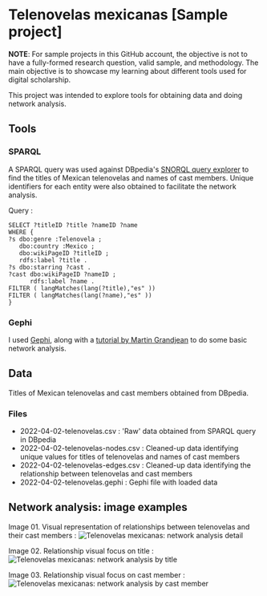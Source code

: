 # Telenovelas mexicanas \[Sample project\]  
**NOTE**: For sample projects in this GitHub account, the objective is not to have a fully-formed research question, valid sample, and methodology. The main objective is to showcase my learning about different tools used for digital scholarship.  

This project was intended to explore tools for obtaining data and doing network analysis.
## Tools  
### SPARQL  
A SPARQL query was used against DBpedia's [SNORQL query explorer](https://dbpedia.org/snorql/) to find the titles of Mexican telenovelas and names of cast members. Unique identifiers for each entity were also obtained to facilitate the network analysis.

Query :  
```
SELECT ?titleID ?title ?nameID ?name
WHERE {
?s dbo:genre :Telenovela ;
   dbo:country :Mexico ;
   dbo:wikiPageID ?titleID ;
   rdfs:label ?title .
?s dbo:starring ?cast .
?cast dbo:wikiPageID ?nameID ;
      rdfs:label ?name .
FILTER ( langMatches(lang(?title),"es" ))
FILTER ( langMatches(lang(?name),"es" ))
}
```
### Gephi
I used [Gephi](https://gephi.org/), along with a [tutorial by Martin Grandjean](http://www.martingrandjean.ch/gephi-introduction/) to do some basic network analysis.
## Data
Titles of Mexican telenovelas and cast members obtained from DBpedia.  
### Files  
- 2022-04-02-telenovelas.csv : 'Raw' data obtained from SPARQL query in DBpedia
- 2022-04-02-telenovelas-nodes.csv : Cleaned-up data identifying unique values for titles of telenovelas and names of cast members
- 2022-04-02-telenovelas-edges.csv : Cleaned-up data identifying the relationship between telenovelas and cast members
- 2022-04-02-telenovelas.gephi : Gephi file with loaded data  
## Network analysis: image examples
Image 01. Visual representation of relationships between telenovelas and their cast members :
![Telenovelas mexicanas: network analysis detail](https://user-images.githubusercontent.com/102780927/161389993-27da594f-9257-45f8-9c48-55a49ff512f9.png)

Image 02. Relationship visual focus on title :
![Telenovelas mexicanas: network analysis by title](https://user-images.githubusercontent.com/102780927/161389994-a86f10f6-fc13-44d6-aa84-daa920ebf30d.png)

Image 03. Relationship visual focus on cast member :
![Telenovelas mexicanas: network analysis by cast member](https://user-images.githubusercontent.com/102780927/161389995-eed10e5f-6645-491a-8cc8-e96d6f118a65.png)
